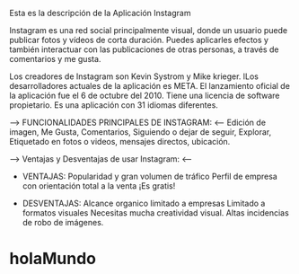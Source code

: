 Esta es la descripción de la Aplicación Instagram

Instagram es una red social principalmente visual, donde un usuario puede publicar fotos y vídeos de corta duración.
 Puedes aplicarles efectos y también interactuar con las publicaciones de otras personas,
 a través de comentarios y me gusta.

Los creadores de Instagram son Kevin Systrom y Mike krieger.
lLos desarrolladores actuales de la aplicación es META.
El lanzamiento oficial de la aplicación fue el 6 de octubre del 2010.
Tiene una licencia de software propietario.
Es una aplicación con 31 idiomas diferentes.

--> FUNCIONALIDADES PRINCIPALES DE INSTAGRAM: <--
Edición de imagen, Me Gusta, Comentarios, Siguiendo o dejar de seguir, Explorar, Etiquetado en fotos o videos, mensajes directos, ubicación.

--> Ventajas y Desventajas de usar Instagram: <--

- VENTAJAS:
Popularidad y gran volumen de tráfico
Perfil de empresa con orientación total a la venta
¡Es gratis!

- DESVENTAJAS:
Alcance organico limitado a empresas
Limitado a formatos visuales
Necesitas mucha creatividad visual.
Altas incidencias de robo de imágenes.
# holaMundo
